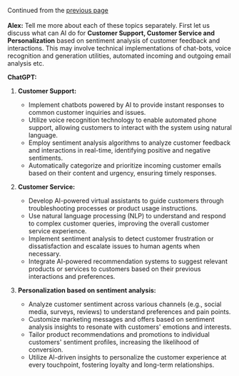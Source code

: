Continued from the [previous page]()<br><br>
<b>Alex:</b> Tell me more about each of these topics separately. First let us discuss what can AI do for <b>Customer Support, Customer Service and Personalization</b> based on sentiment analysis of customer feedback and interactions. This may involve technical implementations of chat-bots, voice recognition and generation utilities, automated incoming and outgoing email analysis etc. 

<b>ChatGPT:</b><br>

1. **Customer Support:**
   - Implement chatbots powered by AI to provide instant responses to common customer inquiries and issues.
   - Utilize voice recognition technology to enable automated phone support, allowing customers to interact with the system using natural language.
   - Employ sentiment analysis algorithms to analyze customer feedback and interactions in real-time, identifying positive and negative sentiments.
   - Automatically categorize and prioritize incoming customer emails based on their content and urgency, ensuring timely responses.

2. **Customer Service:**
   - Develop AI-powered virtual assistants to guide customers through troubleshooting processes or product usage instructions.
   - Use natural language processing (NLP) to understand and respond to complex customer queries, improving the overall customer service experience.
   - Implement sentiment analysis to detect customer frustration or dissatisfaction and escalate issues to human agents when necessary.
   - Integrate AI-powered recommendation systems to suggest relevant products or services to customers based on their previous interactions and preferences.

3. **Personalization based on sentiment analysis:**
   - Analyze customer sentiment across various channels (e.g., social media, surveys, reviews) to understand preferences and pain points.
   - Customize marketing messages and offers based on sentiment analysis insights to resonate with customers' emotions and interests.
   - Tailor product recommendations and promotions to individual customers' sentiment profiles, increasing the likelihood of conversion.
   - Utilize AI-driven insights to personalize the customer experience at every touchpoint, fostering loyalty and long-term relationships.
